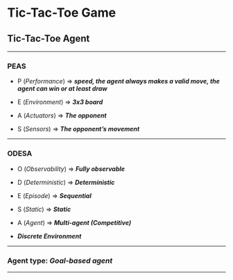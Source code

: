 # **Tic-Tac-Toe Game**

## **Tic-Tac-Toe Agent**

___

### **PEAS**

- P (*Performance*) => ***speed, the agent always makes a valid move, the agent can win or at least draw***

- E (*Environment*) => ***3x3 board***

- A (*Actuators*) => ***The opponent***

- S (*Sensors*) => ***The opponent’s movement***

___

### **ODESA**

- O (*Observability*) => ***Fully observable***

- D (*Deterministic*) => ***Deterministic***

- E (*Episode*) => ***Sequential***

- S (*Static*) => ***Static***

- A (*Agent*) => ***Multi-agent (Competitive)***

- ***Discrete Environment***

___

### Agent type: ***Goal-based agent***

___
